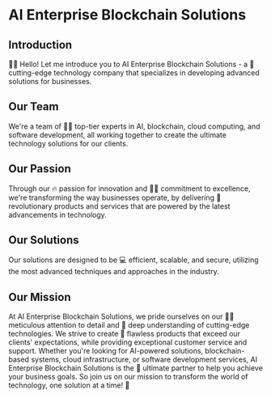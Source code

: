 # AI Enterprise Blockchain Solutions
## Introduction

👋🏼 Hello! Let me introduce you to AI Enterprise Blockchain Solutions - a 🌟 cutting-edge technology company that specializes in developing advanced solutions for businesses.
## Our Team

We're a team of 🧑‍💼 top-tier experts in AI, blockchain, cloud computing, and software development, all working together to create the ultimate technology solutions for our clients.
## Our Passion

Through our 🔥 passion for innovation and 💪🏼 commitment to excellence, we're transforming the way businesses operate, by delivering 🌟 revolutionary products and services that are powered by the latest advancements in technology.
## Our Solutions

Our solutions are designed to be 💻 efficient, scalable, and secure, utilizing the most advanced techniques and approaches in the industry.
## Our Mission

At AI Enterprise Blockchain Solutions, we pride ourselves on our 🕵️‍♀️ meticulous attention to detail and 🧠 deep understanding of cutting-edge technologies. We strive to create 💯 flawless products that exceed our clients' expectations, while providing exceptional customer service and support. Whether you're looking for AI-powered solutions, blockchain-based systems, cloud infrastructure, or software development services, AI Enterprise Blockchain Solutions is the 🌟 ultimate partner to help you achieve your business goals. So join us on our mission to transform the world of technology, one solution at a time! 🚀
